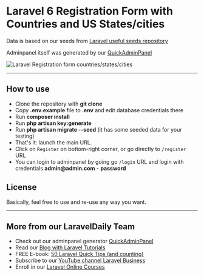 # Laravel 6 Registration Form with Countries and US States/cities

Data is based on our seeds from [Laravel useful seeds repository](https://github.com/LaravelDaily/Laravel-useful-seeds)

Adminpanel itself was generated by our [QuickAdminPanel](https://quickadminpanel.com)

![Laravel Registration form countries/states/cities](https://laraveldaily.com/wp-content/uploads/2019/10/Screen-Shot-2019-10-30-at-11.19.30-AM.png)

- - - - -

## How to use

- Clone the repository with __git clone__
- Copy __.env.example__ file to __.env__ and edit database credentials there
- Run __composer install__
- Run __php artisan key:generate__
- Run __php artisan migrate --seed__ (it has some seeded data for your testing)
- That's it: launch the main URL. 
- Click on `Register` on bottom-right corner, or go directly to `/register` URL
- You can login to adminpanel by going go `/login` URL and login with credentials __admin@admin.com__ - __password__

## License

Basically, feel free to use and re-use any way you want.

---

## More from our LaravelDaily Team

- Check out our adminpanel generator [QuickAdminPanel](https://quickadminpanel.com)
- Read our [Blog with Laravel Tutorials](https://laraveldaily.com)
- FREE E-book: [50 Laravel Quick Tips (and counting)](https://laraveldaily.com/free-e-book-40-laravel-quick-tips-and-counting/)
- Subscribe to our [YouTube channel Laravel Business](https://www.youtube.com/channel/UCTuplgOBi6tJIlesIboymGA)
- Enroll in our [Laravel Online Courses](https://laraveldaily.teachable.com/)
